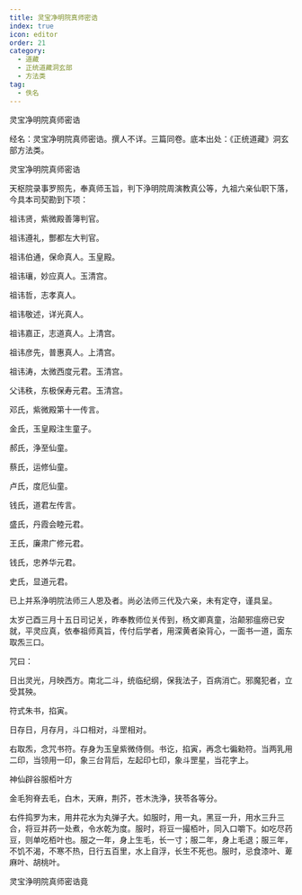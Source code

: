 ```yaml
---
title: 灵宝净明院真师密诰
index: true
icon: editor
order: 21
category:
  - 道藏
  - 正统道藏洞玄部
  - 方法类
tag:
  - 佚名
---
```


灵宝净明院真师密诰  

经名：灵宝净明院真师密诰。撰人不详。三篇同卷。底本出处：《正统道藏》洞玄部方法类。  

灵宝净明院真师密诰  

天枢院录事罗照先，奉真师玉旨，判下浄明院周演教真公等，九祖六亲仙职下落，今具本司契勘到下项：  

祖讳贤，紫微殿善簿判官。  

祖讳遵礼，酆都左大判官。  

祖讳伯通，保命真人。玉皇殿。  

祖讳瓖，妙应真人。玉清宫。  

祖讳哲，志孝真人。  

祖讳敬述，详光真人。  

祖讳嘉正，志道真人。上清宫。  

祖讳彦先，普惠真人。上清宫。  

祖讳涛，太微西度元君。玉清宫。  

父讳秩，东极保寿元君。玉清宫。  

邓氏，紫微殿第十一传言。  

金氏，玉皇殿注生童子。  

郝氏，浄至仙童。  

蔡氏，运修仙童。  

卢氏，度厄仙童。  

钱氏，道君左传言。  

盛氏，丹霞会睦元君。  

王氏，廉肃广修元君。  

钱氏，忠养华元君。  

史氏，显道元君。  

已上并系浄明院法师三人恩及者。尚必法师三代及六亲，未有定夺，谨具呈。  

太岁己酉三月十五日司记关，昨奉教师位关传到，杨文卿真童，治颠邪瘟痨已安就，平灵应真，依奉祖师真旨，传付后学者，用深黄者染背心，一面书一道，面东取炁三口。  

咒曰：  

日出灵光，月映西方。南北二斗，统临纪纲，保我法子，百病消亡。邪魔犯者，立受其殃。  

符式朱书，掐寅。  

日存日，月存月，斗口相对，斗罡相对。  

右取炁，念咒书符。存身为玉皇紫微侍侧。书讫，掐寅，再念七徧勑符。当两乳用二印，当领用一印，象三台背后，左起印七印，象斗罡星，当花字上。  

神仙辟谷服栢叶方  

金毛狗脊去毛，白木，天麻，荆芥，苍木洗浄，狭苓各等分。  

右件捣罗为末，用井花水为丸弹子大。如服时，用一丸，黑豆一升，用水三升三合，将豆并药一处煮，令水乾为度。服时，将豆一撮栢叶，同入口嚼下。如吃尽药豆，则单吃栢叶也。服之一年，身上生毛，长一寸；服二年，身上毛退；服三年，不饥不渴，不寒不热，日行五百里，水上自浮，长生不死也。服时，忌食漆叶、萆麻叶、胡桃叶。  

灵宝浄明院真师密诰竟  
